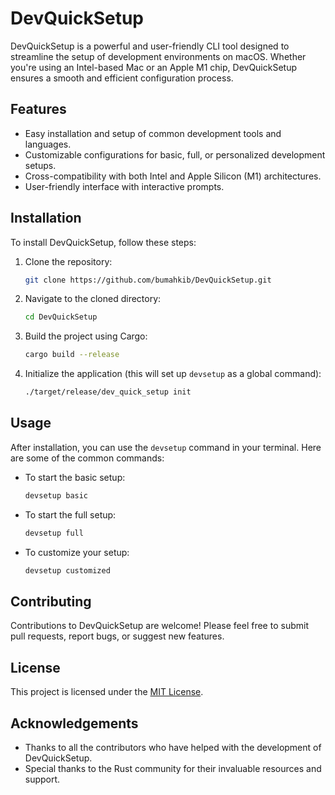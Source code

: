 # DevQuickSetup

DevQuickSetup is a powerful and user-friendly CLI tool designed to streamline the setup of development environments on macOS. Whether you're using an Intel-based Mac or an Apple M1 chip, DevQuickSetup ensures a smooth and efficient configuration process.

## Features

- Easy installation and setup of common development tools and languages.
- Customizable configurations for basic, full, or personalized development setups.
- Cross-compatibility with both Intel and Apple Silicon (M1) architectures.
- User-friendly interface with interactive prompts.

## Installation

To install DevQuickSetup, follow these steps:

1. Clone the repository:

    ```bash
    git clone https://github.com/bumahkib/DevQuickSetup.git
    ```

2. Navigate to the cloned directory:

    ```bash
    cd DevQuickSetup
    ```

3. Build the project using Cargo:

    ```bash
    cargo build --release
    ```

4. Initialize the application (this will set up `devsetup` as a global command):

    ```bash
    ./target/release/dev_quick_setup init
    ```

## Usage

After installation, you can use the `devsetup` command in your terminal. Here are some of the common commands:

- To start the basic setup:

    ```bash
    devsetup basic
    ```

- To start the full setup:

    ```bash
    devsetup full
    ```

- To customize your setup:

    ```bash
    devsetup customized
    ```

## Contributing

Contributions to DevQuickSetup are welcome! Please feel free to submit pull requests, report bugs, or suggest new features.

## License

This project is licensed under the [MIT License](LICENSE).

## Acknowledgements

- Thanks to all the contributors who have helped with the development of DevQuickSetup.
- Special thanks to the Rust community for their invaluable resources and support.
